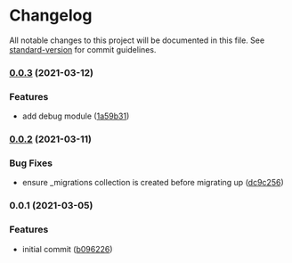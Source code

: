 # Changelog

All notable changes to this project will be documented in this file. See [standard-version](https://github.com/conventional-changelog/standard-version) for commit guidelines.

### [0.0.3](https://github.com/moxystudio/mongoose-migrator/compare/v0.0.2...v0.0.3) (2021-03-12)


### Features

* add debug module ([1a59b31](https://github.com/moxystudio/mongoose-migrator/commit/1a59b31f272a180e10a271d6e3c19a2d0f220be5))

### [0.0.2](https://github.com/moxystudio/mongoose-migrator/compare/v0.0.1...v0.0.2) (2021-03-11)


### Bug Fixes

* ensure _migrations collection is created before migrating up ([dc9c256](https://github.com/moxystudio/mongoose-migrator/commit/dc9c256dcf15f3c75d79587353ab759b247eb89a))

### 0.0.1 (2021-03-05)


### Features

* initial commit ([b096226](https://github.com/moxystudio/mongoose-migrator/commit/b0962263473b3cf9bc450f385b32cd66279678b5))
